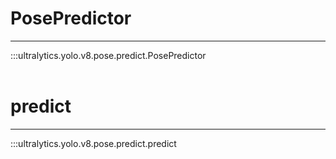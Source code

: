 # PosePredictor
---
:::ultralytics.yolo.v8.pose.predict.PosePredictor
<br><br>

# predict
---
:::ultralytics.yolo.v8.pose.predict.predict
<br><br>
